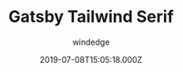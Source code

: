 ---
title: Gatsby Tailwind Serif
github: https://github.com/windedge/gatsby-tailwind-serif
demo: https://gatsby-tailwind-serif.netlify.app/
author: windedge
ssg:
  - Gatsby
cms:
  - Markdown
date: 2019-07-08T15:05:18.000Z
description: A Gatsby theme based on gatsby-serif-theme, rewrite with Tailwind CSS.
draft: false
publish_date: '2019-07-08T15:05:18Z'
update_date: '2022-04-09T16:18:12Z'
github_star: 28
github_fork: 20
---